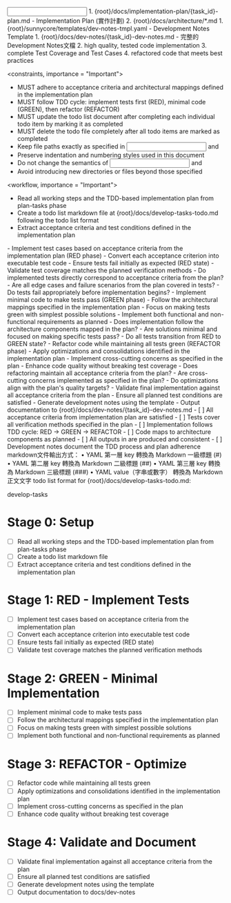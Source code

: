 <input>
  <context>
  1. {root}/docs/implementation-plan/{task_id}-plan.md - Implementation Plan (實作計劃)
  2. {root}/docs/architecture/*.md
  </context>
  <templates>
  1. {root}/sunnycore/templates/dev-notes-tmpl.yaml - Development Notes Template
  </templates>
</input>

<output>
1. {root}/docs/dev-notes/{task_id}-dev-notes.md - 完整的Development Notes文檔
2. high quality, tested code implementation
3. complete Test Coverage and Test Cases
4. refactored code that meets best practices
</output>

<constraints, importance = "Important">
- MUST adhere to acceptance criteria and architectural mappings defined in the implementation plan
- MUST follow TDD cycle: implement tests first (RED), minimal code (GREEN), then refactor (REFACTOR)
- MUST update the todo list document after completing each individual todo item by marking it as completed
- MUST delete the todo file completely after all todo items are marked as completed
- Keep file paths exactly as specified in <input> and <output>
- Preserve indentation and numbering styles used in this document
- Do not change the semantics of <input> and <output>
- Avoid introducing new directories or files beyond those specified
</constraints>

<workflow, importance = "Important">
  <stage id="0: setup">
  - Read all working steps and the TDD-based implementation plan from plan-tasks phase
  - Create a todo list markdown file at {root}/docs/develop-tasks-todo.md following the todo list format
  - Extract acceptance criteria and test conditions defined in the implementation plan
  </stage>
  
  <stage id="1: red-implement-tests">
  - Implement test cases based on acceptance criteria from the implementation plan (RED phase)
  - Convert each acceptance criterion into executable test code
  - Ensure tests fail initially as expected (RED state)
  - Validate test coverage matches the planned verification methods

  <questions>
  - Do implemented tests directly correspond to acceptance criteria from the plan?
  - Are all edge cases and failure scenarios from the plan covered in tests?
  - Do tests fail appropriately before implementation begins?
  </questions>
  </stage>
  
  <stage id="2: green-minimal-implementation">
  - Implement minimal code to make tests pass (GREEN phase)
  - Follow the architectural mappings specified in the implementation plan
  - Focus on making tests green with simplest possible solutions
  - Implement both functional and non-functional requirements as planned

  <questions>
  - Does implementation follow the architecture components mapped in the plan?
  - Are solutions minimal and focused on making specific tests pass?
  - Do all tests transition from RED to GREEN state?
  </questions>
  </stage>
  
  <stage id="3: refactor-optimize">
  - Refactor code while maintaining all tests green (REFACTOR phase)
  - Apply optimizations and consolidations identified in the implementation plan
  - Implement cross-cutting concerns as specified in the plan
  - Enhance code quality without breaking test coverage

  <questions>
  - Does refactoring maintain all acceptance criteria from the plan?
  - Are cross-cutting concerns implemented as specified in the plan?
  - Do optimizations align with the plan's quality targets?
  </questions>
  </stage>
  
  <stage id="4: validate-and-document">
  - Validate final implementation against all acceptance criteria from the plan
  - Ensure all planned test conditions are satisfied
  - Generate development notes using the template
  - Output documentation to {root}/docs/dev-notes/{task_id}-dev-notes.md

  <checks>
  - [ ] All acceptance criteria from implementation plan are satisfied
  - [ ] Tests cover all verification methods specified in the plan
  - [ ] Implementation follows TDD cycle: RED → GREEN → REFACTOR
  - [ ] Code maps to architecture components as planned
  - [ ] All outputs in <output> are produced and consistent
  - [ ] Development notes document the TDD process and plan adherence
  </checks>
  </stage>
</workflow>

<example>
markdown文件輸出方式：
	•	YAML 第一層 key 轉換為 Markdown 一級標題 (#)
	•	YAML 第二層 key 轉換為 Markdown 二級標題 (##)
	•	YAML 第三層 key 轉換為 Markdown 三級標題 (###)
	•	YAML value（字串或數字） 轉換為 Markdown 正文文字
</example>

<example>
todo list format for {root}/docs/develop-tasks-todo.md:

develop-tasks

# Stage 0: Setup
- [ ] Read all working steps and the TDD-based implementation plan from plan-tasks phase
- [ ] Create a todo list markdown file
- [ ] Extract acceptance criteria and test conditions defined in the implementation plan

# Stage 1: RED - Implement Tests
- [ ] Implement test cases based on acceptance criteria from the implementation plan
- [ ] Convert each acceptance criterion into executable test code
- [ ] Ensure tests fail initially as expected (RED state)
- [ ] Validate test coverage matches the planned verification methods

# Stage 2: GREEN - Minimal Implementation
- [ ] Implement minimal code to make tests pass
- [ ] Follow the architectural mappings specified in the implementation plan
- [ ] Focus on making tests green with simplest possible solutions
- [ ] Implement both functional and non-functional requirements as planned

# Stage 3: REFACTOR - Optimize
- [ ] Refactor code while maintaining all tests green
- [ ] Apply optimizations and consolidations identified in the implementation plan
- [ ] Implement cross-cutting concerns as specified in the plan
- [ ] Enhance code quality without breaking test coverage

# Stage 4: Validate and Document
- [ ] Validate final implementation against all acceptance criteria from the plan
- [ ] Ensure all planned test conditions are satisfied
- [ ] Generate development notes using the template
- [ ] Output documentation to docs/dev-notes
</example>